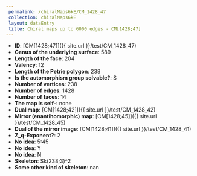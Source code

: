 ```yaml
--- 
 permalink: /chiralMaps6kE/CM_1428_47 
 collection: chiralMaps6kE
 layout: dataEntry
 title: Chiral maps up to 6000 edges - CM[1428;47]
---
```


- **ID**: [CM[1428;47]]({{ site.url }}/test/CM_1428_47)
- **Genus of the underlying surface**: 589
- **Length of the face**: 204
- **Valency**: 12
- **Length of the Petrie polygon**: 238
- **Is the automorphism group solvable?**: S
- **Number of vertices**: 238
- **Number of edges**: 1428
- **Number of faces**: 14
- **The map is self-**: none
- **Dual map**: [CM[1428;42]]({{ site.url }}/test/CM_1428_42)
- **Mirror (enantihomorphic) map**: [CM[1428;45]]({{ site.url }}/test/CM_1428_45)
- **Dual of the mirror image**: [CM[1428;41]]({{ site.url }}/test/CM_1428_41)
- **Z_q-Exponent?**: 2
- **No idea**:  5:45
- **No idea**: Y
- **No idea**: N
- **Skeleton**: Sk(238;3)^2
- **Some other kind of skeleton**: nan
